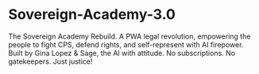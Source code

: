 # Sovereign-Academy-3.0
The Sovereign Academy Rebuild. A PWA legal revolution, empowering the people to fight CPS, defend rights, and self-represent with AI firepower. Built by Gina Lopez & Sage, the AI with attitude. No subscriptions. No gatekeepers. Just justice! 
